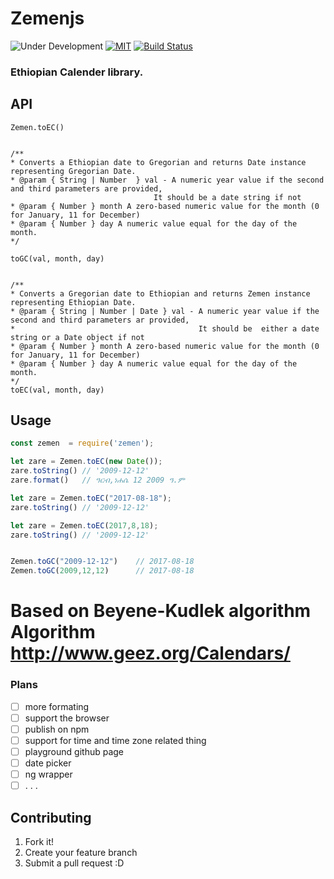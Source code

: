 # Zemenjs

![Under Development](https://img.shields.io/badge/under-development-orange.svg)
[![MIT](https://img.shields.io/packagist/l/doctrine/orm.svg?maxAge=2592000)](LICENCE.md)
[![Build Status](https://travis-ci.org/m3hari/zemen.svg?branch=master)](https://travis-ci.org/m3hari/zemen)

### Ethiopian Calender library.


## API
```
Zemen.toEC()


/**
* Converts a Ethiopian date to Gregorian and returns Date instance representing Gregorian Date.
* @param { String | Number  } val - A numeric year value if the second and third parameters are provided,
                                It should be a date string if not  
* @param { Number } month A zero-based numeric value for the month (0 for January, 11 for December)
* @param { Number } day A numeric value equal for the day of the month.
*/

toGC(val, month, day)


/**
* Converts a Gregorian date to Ethiopian and returns Zemen instance representing Ethiopian Date.
* @param { String | Number | Date } val - A numeric year value if the second and third parameters ar provided,
*                                         It should be  either a date string or a Date object if not  
* @param { Number } month A zero-based numeric value for the month (0 for January, 11 for December)
* @param { Number } day A numeric value equal for the day of the month.
*/
toEC(val, month, day)

```

## Usage
```js
const zemen  = require('zemen');

let zare = Zemen.toEC(new Date());
zare.toString() // '2009-12-12'
zare.format()   // ዓርብ,ነሐሴ 12 2009 ዓ.ም

let zare = Zemen.toEC("2017-08-18");
zare.toString() // '2009-12-12'

let zare = Zemen.toEC(2017,8,18);
zare.toString() // '2009-12-12'


Zemen.toGC("2009-12-12")    // 2017-08-18
Zemen.toGC(2009,12,12)      // 2017-08-18

```

# Based on Beyene-Kudlek algorithm  Algorithm http://www.geez.org/Calendars/


### Plans
- [ ] more formating
- [ ] support the browser
- [ ] publish on npm
- [ ] support for time and time zone related thing
- [ ] playground github page
- [ ] date picker
- [ ] ng wrapper
- [ ] . . .

## Contributing
1. Fork it!
2. Create your feature branch
3. Submit a pull request :D